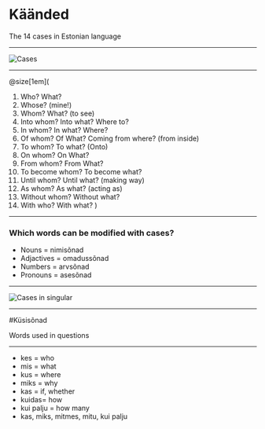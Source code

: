# Käänded 

The 14 cases in Estonian language

---

![Cases](https://www.taskutark.ee/m/wp-content/uploads/sites/2/2016/07/14k%C3%A4%C3%A4net.png)

---

@size[1em](
1. Who? What?
2. Whose? (mine!)
3. Whom? What? (to see)
4. Into whom? Into what? Where to?
5. In whom? In what? Where?
6. Of whom? Of What? Coming from where?  (from inside) 
7. To whom? To what? (Onto)
8. On whom? On What?
9. From whom? From What?
10. To become whom? To become what?
11. Until whom? Until what? (making way)
12. As whom? As what? (acting as)
13. Without whom? Without what?
14. With who? With what?
)
---

### Which words can be modified with cases?

- Nouns = nimisõnad
- Adjactives = omadussõnad
- Numbers = arvsõnad
- Pronouns = asesõnad

---

![Cases in singular](https://www.taskutark.ee/m/wp-content/uploads/sites/2/2016/07/14k%C3%A4%C3%A4netainsus.png)


---

#Küsisõnad

Words used in questions

---

- kes   =   who
- mis   =   what
- kus   =   where
- miks  =   why
- kas   =   if, whether
- kuidas=   how
- kui palju = how many
- kas, miks, mitmes, mitu, kui palju


